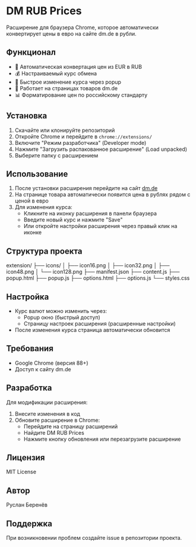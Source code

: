 # DM RUB Prices

Расширение для браузера Chrome, которое автоматически конвертирует цены в евро на сайте dm.de в рубли.

## Функционал

- 🔄 Автоматическая конвертация цен из EUR в RUB
- 💰 Настраиваемый курс обмена
- 🚀 Быстрое изменение курса через popup
- 🎯 Работает на страницах товаров dm.de
- 📊 Форматирование цен по российскому стандарту

## Установка

1. Скачайте или клонируйте репозиторий
2. Откройте Chrome и перейдите в `chrome://extensions/`
3. Включите "Режим разработчика" (Developer mode)
4. Нажмите "Загрузить распакованное расширение" (Load unpacked)
5. Выберите папку с расширением

## Использование

1. После установки расширения перейдите на сайт [dm.de](https://www.dm.de)
2. На странице товара автоматически появится цена в рублях рядом с ценой в евро
3. Для изменения курса:
   - Кликните на иконку расширения в панели браузера
   - Введите новый курс и нажмите "Save"
   - Или откройте настройки расширения через правый клик на иконке

## Структура проекта

extension/
├── icons/
│   ├── icon16.png
│   ├── icon32.png
│   ├── icon48.png
│   └── icon128.png
├── manifest.json
├── content.js
├── popup.html
├── popup.js
├── options.html
├── options.js
└── styles.css

## Настройка

- Курс валют можно изменить через:
  - Popup окно (быстрый доступ)
  - Страницу настроек расширения (расширенные настройки)
- После изменения курса страница автоматически обновится

## Требования

- Google Chrome (версия 88+)
- Доступ к сайту dm.de

## Разработка

Для модификации расширения:

1. Внесите изменения в код
2. Обновите расширение в Chrome:
   - Перейдите на страницу расширений
   - Найдите DM RUB Prices
   - Нажмите кнопку обновления или перезагрузите расширение

## Лицензия

MIT License

## Автор

Руслан Беренёв

## Поддержка

При возникновении проблем создайте issue в репозитории проекта.
